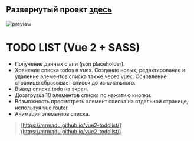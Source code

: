 
## Развернутый проект [здесь](https://mrmadu.github.io/vue2-todolist/)

![preview](https://user-images.githubusercontent.com/22976310/192249955-0f42db51-6f8c-46d6-8802-68d804ca54ca.gif)

# TODO LIST (Vue 2 + SASS)

- Получение данных с апи (json placeholder).
- Хранение списка todos в vuex. Создание новых, редактирование и удаление элементов списка также через vuex. Обновление страницы сбрасывает список до изначального.
- Вывод списка todo на экран.
- Дозагрузка 10 элементов списка по нажатию кнопки.
- Возможность просмотреть элемент списка на отдельной странице, используя vue router.
- Анимация элементов списка.

> [https://mrmadu.github.io/vue2-todolist/](https://mrmadu.github.io/vue2-todolist/)